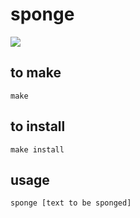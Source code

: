 # sponge

<p align="left">
<a href="https://travis-ci.com/sushisharkjl/sponge"><img src="https://travis-ci.com/sushisharkjl/sponge.svg?branch=master"></a>
</p>

## to make
`make`

## to install
`make install`

## usage
`sponge [text to be sponged]`
